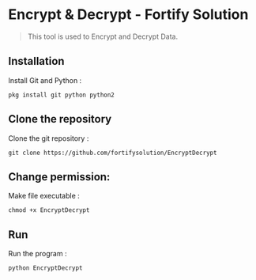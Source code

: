 # Encrypt & Decrypt - Fortify Solution 
 > This tool is used to Encrypt and Decrypt Data.


## Installation 
  
 Install Git and Python :
 ```
 pkg install git python python2
 ```

## Clone the repository 
 
 Clone the git repository :  
 ```
 git clone https://github.com/fortifysolution/EncryptDecrypt
 ```

## Change permission:
 Make file executable :
 ```
 chmod +x EncryptDecrypt
 ```

## Run 
 
 Run the program :
 ```
 python EncryptDecrypt
 ```

 

